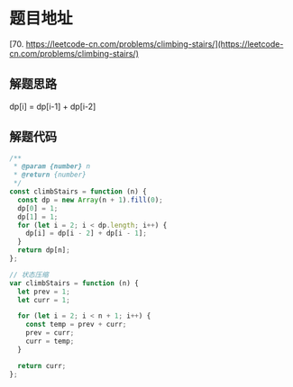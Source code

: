 # 题目地址

[70. https://leetcode-cn.com/problems/climbing-stairs/](https://leetcode-cn.com/problems/climbing-stairs/)

## 解题思路

dp[i] = dp[i-1] + dp[i-2]

## 解题代码

```js
/**
 * @param {number} n
 * @return {number}
 */
const climbStairs = function (n) {
  const dp = new Array(n + 1).fill(0);
  dp[0] = 1;
  dp[1] = 1;
  for (let i = 2; i < dp.length; i++) {
    dp[i] = dp[i - 2] + dp[i - 1];
  }
  return dp[n];
};

// 状态压缩
var climbStairs = function (n) {
  let prev = 1;
  let curr = 1;

  for (let i = 2; i < n + 1; i++) {
    const temp = prev + curr;
    prev = curr;
    curr = temp;
  }

  return curr;
};
```
